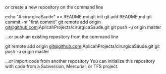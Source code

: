 or create a new repository on the command line

echo "# cirurgicaSaude" >> README.md
git init
git add README.md
git commit -m "first commit"
git remote add origin git@github.com:AplicahProjects/cirurgicaSaude.git
git push -u origin master

…or push an existing repository from the command line

git remote add origin git@github.com:AplicahProjects/cirurgicaSaude.git
git push -u origin master

…or import code from another repository
You can initialize this repository with code from a Subversion, Mercurial, or TFS project.
